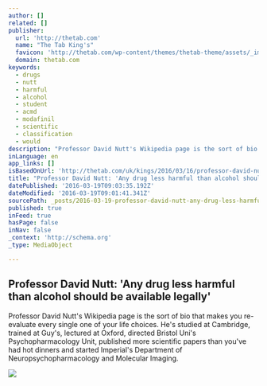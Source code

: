 ```yaml
---
author: []
related: []
publisher:
  url: 'http://thetab.com'
  name: "The Tab King's"
  favicon: 'http://thetab.com/wp-content/themes/thetab-theme/assets/_img/favicons/favicon.ico?v=m22nPrj50M'
  domain: thetab.com
keywords:
  - drugs
  - nutt
  - harmful
  - alcohol
  - student
  - acmd
  - modafinil
  - scientific
  - classification
  - would
description: "Professor David Nutt's Wikipedia page is the sort of bio that makes you re-evaluate every single one of your life choices. He's studied at Cambridge, trained at Guy's, lectured at Oxford, directed Bristol Uni's Psychopharmacology Unit, published more scientific papers than you've had hot dinners and started Imperial's Department of Neuropsychopharmacology and Molecular Imaging."
inLanguage: en
app_links: []
isBasedOnUrl: 'http://thetab.com/uk/kings/2016/03/16/professor-david-nutt-drug-less-harmful-alcohol-available-legally-8220'
title: "Professor David Nutt: 'Any drug less harmful than alcohol should be available legally'"
datePublished: '2016-03-19T09:03:35.192Z'
dateModified: '2016-03-19T09:01:41.341Z'
sourcePath: _posts/2016-03-19-professor-david-nutt-any-drug-less-harmful-than-alcohol-sh.md
published: true
inFeed: true
hasPage: false
inNav: false
_context: 'http://schema.org'
_type: MediaObject

---
```

<article style=""><h1>Professor David Nutt: 'Any drug less harmful than alcohol should be available legally'</h1><p>Professor David Nutt's Wikipedia page is the sort of bio that makes you re-evaluate every single one of your life choices. He's studied at Cambridge, trained at Guy's, lectured at Oxford, directed Bristol Uni's Psychopharmacology Unit, published more scientific papers than you've had hot dinners and started Imperial's Department of Neuropsychopharmacology and Molecular Imaging.</p><img src="http://i0.wp.com/media.thetab.com/blogs.dir/35/files/2016/03/12787608_1151062344917479_1855374572_o.jpg?resize=1920%2C1440&amp;ssl=1" /></article>